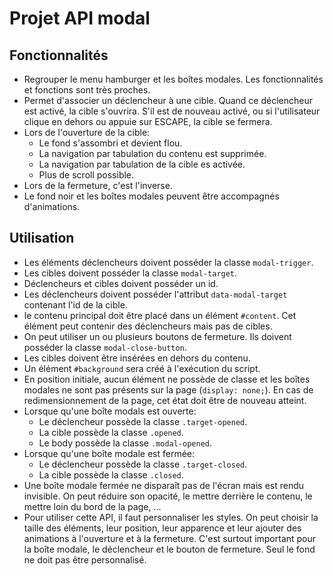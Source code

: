 # Projet API modal

## Fonctionnalités
- Regrouper le menu hamburger et les boîtes modales. Les fonctionnalités et fonctions sont très proches.
- Permet d'associer un déclencheur à une cible. Quand ce déclencheur est activé, la cible s'ouvrira. S'il est de nouveau activé, ou si l'utilisateur clique en dehors ou appuie sur ESCAPE, la cible se fermera.
- Lors de l'ouverture de la cible:
    - Le fond s'assombri et devient flou.
    - La navigation par tabulation du contenu est supprimée.
    - La navigation par tabulation de la cible es activée.
    - Plus de scroll possible.
- Lors de la fermeture, c'est l'inverse.
- Le fond noir et les boîtes modales peuvent être accompagnés d'animations.

## Utilisation
- Les éléments déclencheurs doivent posséder la classe `modal-trigger`.
- Les cibles doivent posséder la classe `modal-target`.
- Déclencheurs et cibles doivent posséder un id.
- Les déclencheurs doivent posséder l'attribut `data-modal-target` contenant l'id de la cible.
- le contenu principal doit être placé dans un élément `#content`. Cet élément peut contenir des déclencheurs mais pas de cibles.
- On peut utiliser un ou plusieurs boutons de fermeture. Ils doivent posséder la classe `modal-close-button`.
- Les cibles doivent être insérées en dehors du contenu.
- Un élément `#background` sera créé à l'exécution du script.
- En position initiale, aucun élément ne possède de classe et les boîtes modales ne sont pas présents sur la page (`display: none;`). En cas de redimensionnement de la page, cet état doit être de nouveau atteint.
- Lorsque qu'une boîte modals est ouverte:
    - Le déclencheur possède la classe `.target-opened`.
    - La cible possède la classe `.opened`.
    - Le body possède la classe `.modal-opened`.
- Lorsque qu'une boîte modale est fermée:
    - Le déclencheur possède la classe `.target-closed`.
    - La cible possède la classe `.closed`.
- Une boîte modale fermée ne disparaît pas de l'écran mais est rendu invisible. On peut réduire son opacité, le mettre derrière le contenu, le mettre loin du bord de la page, ...
- Pour utiliser cette API, il faut personnaliser les styles. On peut choisir la taille des éléments, leur position, leur apparence et leur ajouter des animations à l'ouverture et à la fermeture. C'est surtout important pour la boîte modale, le déclencheur et le bouton de fermeture. Seul le fond ne doit pas être personnalisé.
